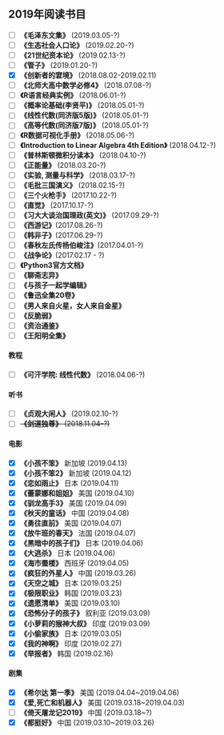 ## 2019年阅读书目

- [ ] **《毛泽东文集》** (2019.03.05-?)
- [ ] **《生态社会人口论》** (2019.02.20-?)
- [ ] **《21世纪资本论》** (2019.02.13-?)
- [ ] **《管子》** (2019.01.20-?)
- [x] **《创新者的宭境》** (2018.08.02-2019.02.11)
- [ ] **《北师大高中数学必修4》** (2018.07.08-?)
- [ ] **《R语言经典实例》** (2018.06.01-?)
- [ ] **《概率论基础(李贤平)》** (2018.05.01-?)
- [ ] **《线性代数(同济版5版)》** (2018.05.01-?)
- [ ] **《高等代数(同济版7版)》** (2018.05.01-?)
- [ ] **《R数据可视化手册》** (2018.05.06-?)
- [ ] **《Introduction to Linear Algebra 4th Edition》** (2018.04.12-?)
- [ ] **《普林斯顿微积分读本》** (2018.04.10-?)
- [ ] **《正能量》** (2018.03.20-?)
- [ ] **《实验, 测量与科学》** (2018.03.17-?)
- [ ] **《毛批三国演义》** (2018.02.15-?)
- [ ] **《三个火枪手》** (2017.10.22-?)
- [ ] **《直觉》** (2017.10.17-?)
- [ ] **《习大大谈治国理政(英文)》** (2017.09.29-?)
- [ ] **《西游记》**(2017.08.26-?)
- [ ] **《韩非子》**(2017.06.29-?)
- [ ] **《春秋左氏传杨伯峻注》**(2017.04.01-?)
- [ ] **《战争论》**(2017.02.17 - ?)
- [ ] **《Python3官方文档》**
- [ ] **《聊斋志异》**
- [ ] **《与孩子一起学编辑》**
- [ ] **《鲁迅全集20卷》**
- [ ] **《男人来自火星，女人来自金星》**
- [ ] **《反脆弱》**
- [ ] **《资治通鉴》**
- [ ] **《王阳明全集》**

#### 教程
- [ ] **《可汗学院: 线性代数》** (2018.04.06-?)

#### 听书

- [ ] **《贞观大闲人》** (2019.02.10-?)
- [ ] ~~**《剑道独尊》** (2018.11.04-?)~~

#### 电影

- [x] **《小孩不笨》** 新加坡 (2019.04.13)
- [x] **《小孩不笨2》** 新加坡 (2019.04.12)
- [x] **《恋如雨止》** 日本 (2019.04.11)
- [x] **《蕾蒙娜和姐姐》** 美国 (2019.04.10)
- [x] **《驯龙高手3》** 美国 (2019.04.09)
- [x] **《秋天的童话》** 中国 (2019.04.08)
- [x] **《勇往直前》** 美国 (2019.04.07)
- [x] **《放牛班的春天》** 法国 (2019.04.07)
- [x] **《黑暗中的孩子们》** 日本 (2019.04.06)
- [x] **《大逃杀》** 日本 (2019.04.06)
- [x] **《海市蜃楼》** 西班牙 (2019.04.05)
- [x] **《疯狂的外星人》** 中国 (2019.03.26)
- [x] **《天空之城》** 日本 (2019.03.25)
- [x] **《极限职业》** 韩国 (2019.03.23)
- [x] **《遗愿清单》** 美国 (2019.03.10)
- [x] **《恐怖分子的孩子》** 叙利亚 (2019.03.09)
- [x] **《小萝莉的猴神大叔》** 印度 (2019.03.09)
- [x] **《小偷家族》** 日本 (2019.03.05)
- [x] **《我的神啊》** 印度 (2019.02.27)
- [x] **《举报者》** 韩国 (2019.02.16)

#### 剧集

- [x] **《希尔达 第一季》** 美国 (2019.04.04~2019.04.06)
- [x] **《爱,死亡和机器人》** 美国 (2019.03.18~2019.04.03)
- [ ] **《倚天屠龙记2019》** 中国 (2019.03.18~?)
- [x] **《都挺好》** 中国 (2019.03.10~2019.03.26)